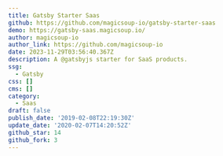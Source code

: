 ```yaml
---
title: Gatsby Starter Saas
github: https://github.com/magicsoup-io/gatsby-starter-saas
demo: https://gatsby-saas.magicsoup.io/
author: magicsoup-io
author_link: https://github.com/magicsoup-io
date: 2023-11-29T03:56:40.367Z
description: A @gatsbyjs starter for SaaS products.
ssg:
  - Gatsby
css: []
cms: []
category:
  - Saas
draft: false
publish_date: '2019-02-08T22:19:30Z'
update_date: '2020-02-07T14:20:52Z'
github_star: 14
github_fork: 3
---
```


